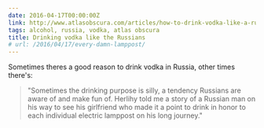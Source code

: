 ```yaml
---
date: 2016-04-17T00:00:00Z
link: http://www.atlasobscura.com/articles/how-to-drink-vodka-like-a-russian
tags: alcohol, russia, vodka, atlas obscura
title: Drinking vodka like the Russians
# url: /2016/04/17/every-damn-lamppost/
---
```


Sometimes theres a good reason to drink vodka in Russia, other times there's:  

> "Sometimes the drinking purpose is silly, a tendency Russians are aware of and make fun of. Herlihy told me a story of a Russian man on his way to see his girlfriend who made it a point to drink in honor to each individual electric lamppost on his long journey."